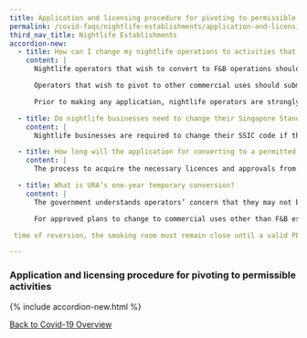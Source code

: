 ```yaml
---
title: Application and licensing procedure for pivoting to permissible activities
permalink: /covid-faqs/nightlife-establishments/application-and-licensing
third_nav_title: Nightlife Establishments
accordion-new:
  - title: How can I change my nightlife operations to activities that are permitted today? What kind of licences are required?
    content: |
      Nightlife operators that wish to convert to F&B operations should first register their interest with the Ministry of Trade and Industry (“MTI”) through the Singapore Nightlife Business Association (“SNBA”) at <helpdesk@snba.org.sg>{:target="_blank"} This would allow us to prioritise your subsequent regulatory submissions to the relevant agencies.

      Operators that wish to pivot to other commercial uses should submit their change of use application directly to Urban Redevelopment Authority (“URA”) through the [GoBusiness portal](/licences/).

      Prior to making any application, nightlife operators are strongly encouraged to read the advisory note here [last updated 6 Nov].

  - title: Do nightlife businesses need to change their Singapore Standard Industrial Classification (SSIC) code if they are changing business activity?
    content: |
      Nightlife businesses are required to change their SSIC code if their current code is not reflective of their new business activity. Operators who have converted to permitted activities should notify Accounting and Corporate Regulatory Authority (“ACRA”) by updating the changes of their company’s information on BizFile+ within 14 days. You may login with your Singpass [here](https://www.bizfile.gov.sg/){:target="_blank"}.

  - title: How long will the application for converting to a permitted activity take?
    content: |
      The process to acquire the necessary licences and approvals from relevant agencies to change to F&B operations will take approximately two weeks from the date of submission of a completed application. If there are substantial changes to your layout for changing to a restaurant or other commercial use, the process may take longer, depending on the type of renovation required.

  - title: What is URA’s one-year temporary conversion?
    content: |
      The government understands operators’ concern that they may not be able to revert to their original activity once they pivot to other business activities. Hence, URA will allow nightlife establishments that choose to pivot to F&B from now till 31 March 2021 to revert to their original activity, provided such uses are permitted to operate under the prevailing COVID-19 regulations, and that the premises are not located in selected exclusion areas where this temporary conversion does not apply. Operators are to ensure that the premise has valid approvals / licences for the last approved use before reverting to their former nightlife operations.

      For approved plans to change to commercial uses other than F&B establishments, subsequent reversions to the original use would depend on the prevailing guidelines and site context at that point in time.

 time of reversion, the smoking room must remain close until a valid PEL is obtained.

---
```


### Application and licensing procedure for pivoting to permissible activities

{% include accordion-new.html %}

[Back to Covid-19 Overview](/covid/)
